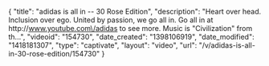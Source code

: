 {
    "title": "adidas is all in -- 30 Rose Edition",
    "description": "Heart over head. Inclusion over ego. United by passion, we go all in. Go all in at http:\/\/www.youtube.com\/adidas to see more. Music is \"Civilization\" from th...",
    "videoid": "154730",
    "date_created": "1398106919",
    "date_modified": "1418181307",
    "type": "captivate",
    "layout": "video",
    "url": "\/v\/adidas-is-all-in-30-rose-edition\/154730"
}
